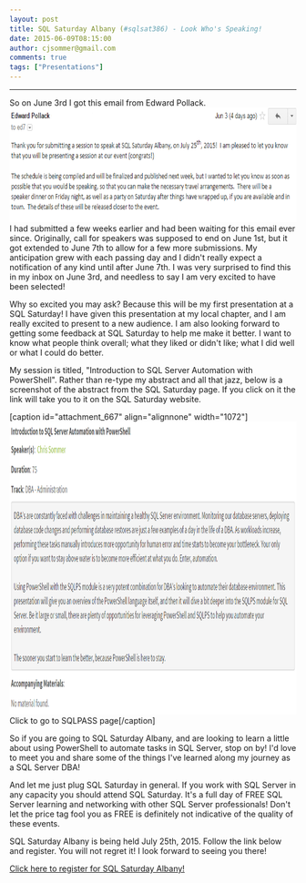 ```yaml
---
layout: post
title: SQL Saturday Albany (#sqlsat386) - Look Who's Speaking!
date: 2015-06-09T08:15:00
author: cjsommer@gmail.com
comments: true
tags: ["Presentations"]
---
```

<hr>
So on June 3rd I got this email from Edward Pollack.
<img src="/img/2015/06/SessionSelected.png" alt="SessionSelected" width="724" height="201" class="alignnone size-full wp-image-665" />
I had submitted a few weeks earlier and had been waiting for this email ever since. Originally, call for speakers was supposed to end on June 1st, but it got extended to June 7th to allow for a few more submissions. My anticipation grew with each passing day and I didn't really expect a notification of any kind until after June 7th. I was very surprised to find this in my inbox on June 3rd, and needless to say I am very excited to have been selected!

Why so excited you may ask? Because this will be my first presentation at a SQL Saturday! I have given this presentation at my local chapter, and I am really excited to present to a new audience. I am also looking forward to getting some feedback at SQL Saturday to help me make it better. I want to know what people think overall; what they liked or didn't like; what I did well or what I could do better. 

My session is titled, "Introduction to SQL Server Automation with PowerShell". Rather than re-type my abstract and all that jazz, below is a screenshot of the abstract from the SQL Saturday page. If you click on it the link will take you to it on the SQL Saturday website.

[caption id="attachment_667" align="alignnone" width="1072"]<a href="http://www.sqlsaturday.com/386/Sessions/Details.aspx?sid=37179" target="_blank"><img src="/img/2015/06/PASSSession.png" alt="Click to go to SQLPASS page" width="1072" height="514" class="size-full wp-image-667" /></a> Click to go to SQLPASS page[/caption]

So if you are going to SQL Saturday Albany, and are looking to learn a little about using PowerShell to automate tasks in SQL Server, stop on by! I'd love to meet you and share some of the things I've learned along my journey as a SQL Server DBA! 

And let me just plug SQL Saturday in general. If you work with SQL Server in any capacity you should attend SQL Saturday. It's a full day of FREE SQL Server learning and networking with other SQL Server professionals! Don't let the price tag fool you as FREE is definitely not indicative of the quality of these events. 

SQL Saturday Albany is being held July 25th, 2015. Follow the link below and register. You will not regret it! I look forward to seeing you there!

<a href="http://www.sqlsaturday.com/386/EventHome.aspx" target="_blank">Click here to register for SQL Saturday Albany!</a>


